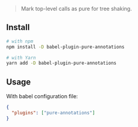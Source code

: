> Mark top-level calls as pure for tree shaking.

## Install

```bash
# with npm
npm install -D babel-plugin-pure-annotations

# with Yarn
yarn add -D babel-plugin-pure-annotations
```

## Usage

With babel configuration file:

```json
{
  "plugins": ["pure-annotations"]
}
```

